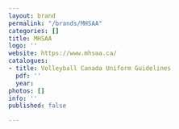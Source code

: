 ```yaml
---
layout: brand
permalink: "/brands/MHSAA"
categories: []
title: MHSAA
logo: ''
website: https://www.mhsaa.ca/
catalogues:
- title: Volleyball Canada Uniform Guidelines
  pdf: ''
  year: 
photos: []
info: ''
published: false

---
```

